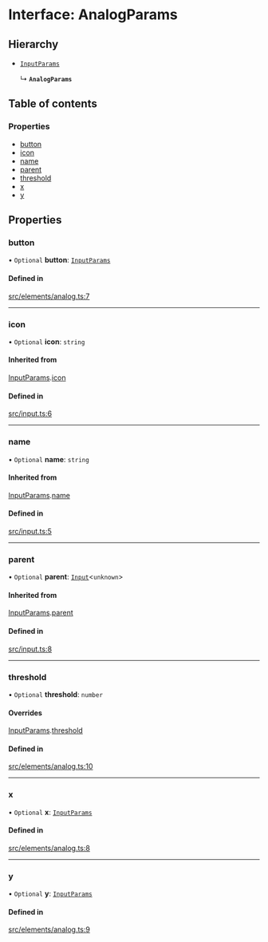 # Interface: AnalogParams

## Hierarchy

- [`InputParams`](../wiki/InputParams)

  ↳ **`AnalogParams`**

## Table of contents

### Properties

- [button](../wiki/AnalogParams#button)
- [icon](../wiki/AnalogParams#icon)
- [name](../wiki/AnalogParams#name)
- [parent](../wiki/AnalogParams#parent)
- [threshold](../wiki/AnalogParams#threshold)
- [x](../wiki/AnalogParams#x)
- [y](../wiki/AnalogParams#y)

## Properties

### button

• `Optional` **button**: [`InputParams`](../wiki/InputParams)

#### Defined in

[src/elements/analog.ts:7](https://github.com/nsfm/dualsense-ts/blob/ab67fa7/src/elements/analog.ts#L7)

___

### icon

• `Optional` **icon**: `string`

#### Inherited from

[InputParams](../wiki/InputParams).[icon](../wiki/InputParams#icon)

#### Defined in

[src/input.ts:6](https://github.com/nsfm/dualsense-ts/blob/ab67fa7/src/input.ts#L6)

___

### name

• `Optional` **name**: `string`

#### Inherited from

[InputParams](../wiki/InputParams).[name](../wiki/InputParams#name)

#### Defined in

[src/input.ts:5](https://github.com/nsfm/dualsense-ts/blob/ab67fa7/src/input.ts#L5)

___

### parent

• `Optional` **parent**: [`Input`](../wiki/Input)<`unknown`\>

#### Inherited from

[InputParams](../wiki/InputParams).[parent](../wiki/InputParams#parent)

#### Defined in

[src/input.ts:8](https://github.com/nsfm/dualsense-ts/blob/ab67fa7/src/input.ts#L8)

___

### threshold

• `Optional` **threshold**: `number`

#### Overrides

[InputParams](../wiki/InputParams).[threshold](../wiki/InputParams#threshold)

#### Defined in

[src/elements/analog.ts:10](https://github.com/nsfm/dualsense-ts/blob/ab67fa7/src/elements/analog.ts#L10)

___

### x

• `Optional` **x**: [`InputParams`](../wiki/InputParams)

#### Defined in

[src/elements/analog.ts:8](https://github.com/nsfm/dualsense-ts/blob/ab67fa7/src/elements/analog.ts#L8)

___

### y

• `Optional` **y**: [`InputParams`](../wiki/InputParams)

#### Defined in

[src/elements/analog.ts:9](https://github.com/nsfm/dualsense-ts/blob/ab67fa7/src/elements/analog.ts#L9)
